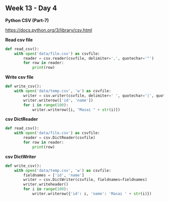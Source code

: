## Week 13 - Day 4

**Python CSV (Part-7)** 

https://docs.python.org/3/library/csv.html

**Read csv file**

```python
def read_csv():
    with open('data/file.csv') as csvfile:
        reader = csv.reader(csvfile, delimiter=',', quotechar='"')
        for row in reader:
            print(row)
```

**Write csv file**

```python
def write_csv():
    with open('data/temp.csv', 'w') as csvfile:
        writer = csv.writer(csvfile, delimiter=' ', quotechar='|', quoting=csv.QUOTE_MINIMAL)
        writer.writerow(['id', 'name'])
        for i in range(100):
            writer.writerow([i, "Masai " + str(i)])
```

**csv DictReader**

```python
def read_csv():
    with open('data/file.csv') as csvfile:
        reader = csv.DictReader(csvfile)
        for row in reader:
            print(row)
```

**csv DictWriter**

```python
def write_csv():
    with open('data/temp.csv', 'w') as csvfile:
        fieldnames = ['id', 'name']
        writer = csv.DictWriter(csvfile, fieldnames=fieldnames)
        writer.writeheader()
        for i in range(100):
            writer.writerow({'id': i, 'name': 'Masai ' + str(i)})
```

